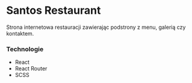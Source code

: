 # Santos Restaurant

Strona internetowa restauracji zawierając podstrony z menu, galerią czy kontaktem.

### Technologie
- React
- React Router
- SCSS
